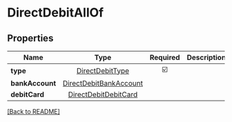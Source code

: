 # DirectDebitAllOf



## Properties

| Name | Type | Required | Description | Examples |
|------------|:-------------:|:-------------:|-------------|:-------------:|
| **type** |[DirectDebitType](DirectDebitType.md) | ☑️ |  | | |
| **bankAccount** |[DirectDebitBankAccount](DirectDebitBankAccount.md) |  |  | | |
| **debitCard** |[DirectDebitDebitCard](DirectDebitDebitCard.md) |  |  | | |



[[Back to README]](../../README.md)
